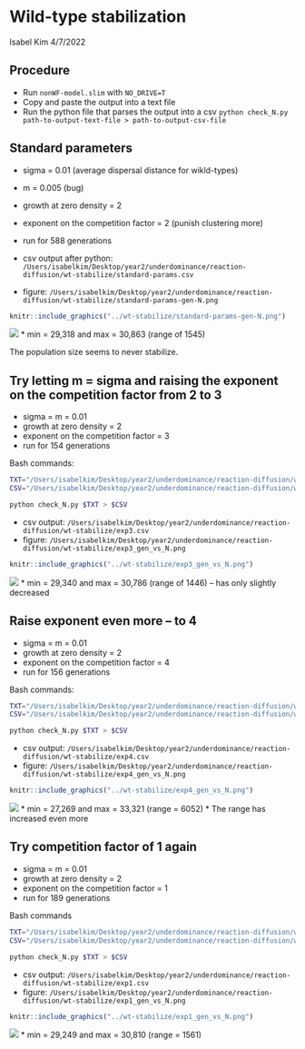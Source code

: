 Wild-type stabilization
================
Isabel Kim
4/7/2022

## Procedure

-   Run `nonWF-model.slim` with `NO_DRIVE=T`
-   Copy and paste the output into a text file
-   Run the python file that parses the output into a csv
    `python check_N.py path-to-output-text-file > path-to-output-csv-file`

## Standard parameters

-   sigma = 0.01 (average dispersal distance for wikld-types)

-   m = 0.005 (bug)

-   growth at zero density = 2

-   exponent on the competition factor = 2 (punish clustering more)

-   run for 588 generations

-   csv output after python:
    `/Users/isabelkim/Desktop/year2/underdominance/reaction-diffusion/wt-stabilize/standard-params.csv`

-   figure:
    `/Users/isabelkim/Desktop/year2/underdominance/reaction-diffusion/wt-stabilize/standard-params-gen-N.png`

``` r
knitr::include_graphics("../wt-stabilize/standard-params-gen-N.png")
```

![](../wt-stabilize/standard-params-gen-N.png)<!-- --> \* min = 29,318
and max = 30,863 (range of 1545)

The population size seems to never stabilize.

## Try letting m = sigma and raising the exponent on the competition factor from 2 to 3

-   sigma = m = 0.01
-   growth at zero density = 2
-   exponent on the competition factor = 3
-   run for 154 generations

Bash commands:

``` bash
TXT="/Users/isabelkim/Desktop/year2/underdominance/reaction-diffusion/wt-stabilize/output.txt"
CSV="/Users/isabelkim/Desktop/year2/underdominance/reaction-diffusion/wt-stabilize/exp3.csv"

python check_N.py $TXT > $CSV
```

-   csv output:
    `/Users/isabelkim/Desktop/year2/underdominance/reaction-diffusion/wt-stabilize/exp3.csv`
-   figure:
    `/Users/isabelkim/Desktop/year2/underdominance/reaction-diffusion/wt-stabilize/exp3_gen_vs_N.png`

``` r
knitr::include_graphics("../wt-stabilize/exp3_gen_vs_N.png")
```

![](../wt-stabilize/exp3_gen_vs_N.png)<!-- --> \* min = 29,340 and max =
30,786 (range of 1446) – has only slightly decreased

## Raise exponent even more – to 4

-   sigma = m = 0.01
-   growth at zero density = 2
-   exponent on the competition factor = 4
-   run for 156 generations

Bash commands:

``` bash
TXT="/Users/isabelkim/Desktop/year2/underdominance/reaction-diffusion/wt-stabilize/output.txt"
CSV="/Users/isabelkim/Desktop/year2/underdominance/reaction-diffusion/wt-stabilize/exp4.csv"

python check_N.py $TXT > $CSV
```

-   csv output:
    `/Users/isabelkim/Desktop/year2/underdominance/reaction-diffusion/wt-stabilize/exp4.csv`
-   figure:
    `/Users/isabelkim/Desktop/year2/underdominance/reaction-diffusion/wt-stabilize/exp4_gen_vs_N.png`

``` r
knitr::include_graphics("../wt-stabilize/exp4_gen_vs_N.png")
```

![](../wt-stabilize/exp4_gen_vs_N.png)<!-- --> \* min = 27,269 and max =
33,321 (range = 6052) \* The range has increased even more

## Try competition factor of 1 again

-   sigma = m = 0.01
-   growth at zero density = 2
-   exponent on the competition factor = 1
-   run for 189 generations

Bash commands

``` bash
TXT="/Users/isabelkim/Desktop/year2/underdominance/reaction-diffusion/wt-stabilize/output.txt"
CSV="/Users/isabelkim/Desktop/year2/underdominance/reaction-diffusion/wt-stabilize/exp1.csv"

python check_N.py $TXT > $CSV
```

-   csv output:
    `/Users/isabelkim/Desktop/year2/underdominance/reaction-diffusion/wt-stabilize/exp1.csv`
-   figure:
    `/Users/isabelkim/Desktop/year2/underdominance/reaction-diffusion/wt-stabilize/exp1_gen_vs_N.png`

``` r
knitr::include_graphics("../wt-stabilize/exp1_gen_vs_N.png")
```

![](../wt-stabilize/exp1_gen_vs_N.png)<!-- --> \* min = 29,249 and max =
30,810 (range = 1561)
